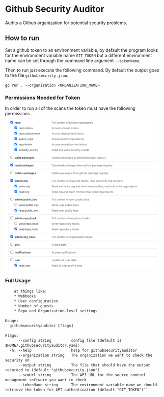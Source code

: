 # Github Security Auditor
Audits a Github organization for potential security problems.

## How to run
Set a github token to an environment variable, by default the program 
looks for the environment variable name `GIT_TOKEN` but a different
environment name can be set through the command line argument `--tokenName`.

Then to run just execute the following command. By default the output goes to 
the file `githubsecurity.json`.

`go run . --organization <ORGANIZATION_NAME>` 

### Permissions Needed for Token
In order to run all of the scans the token must have the following permissions.
![Github token permissions](github_token_permissions.png)

### Full Usage
```A tool to collect and highlight potential security issues with a GitHub org. It looks
	at things like:
	* Webhooks
	* User configuration
	* Number of guests
	* Repo and Organization-level settings

Usage:
  githubsecurityauditor [flags]

Flags:
      --config string         config file (default is $HOME/.githubsecurityauditor.yaml)
  -h, --help                  help for githubsecurityauditor
      --organization string   The organization we want to check the security on
      --output string         The file that should have the output recorded to (default "githubsecurity.json")
      --scmUrl string         The API URL for the source control management software you want to check
      --tokenName string      The environment variable name we should retrieve the token for API authentication (default "GIT_TOKEN")```
